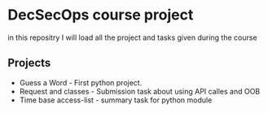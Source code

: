 # DecSecOps course project
in this repositry I will load all the project and tasks given during the course


## Projects
- Guess a Word - First python project. 
- Request and classes - Submission task about using API calles and OOB
- Time base access-list - summary task for python module
